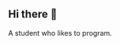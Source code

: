## Hi there 👋

<!--
**avidraccoon/avidraccoon** is a ✨ _special_ ✨ repository because its `README.md` (this file) appears on your GitHub profile.
-->
A student who likes to program.


<!--
- 🔭 I’m currently working on ...
- 🌱 I’m currently learning ...
- 👯 I’m looking to collaborate on ...
- 🤔 I’m looking for help with ...
- 💬 Ask me about ...
- 📫 How to reach me: ...
- 😄 Pronouns: ...
- ⚡ Fun fact: ...
-->
